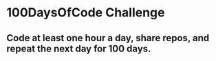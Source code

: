 # 100DaysOfCode Challenge
## Code at least one hour a day, share repos, and repeat the next day for 100 days.
